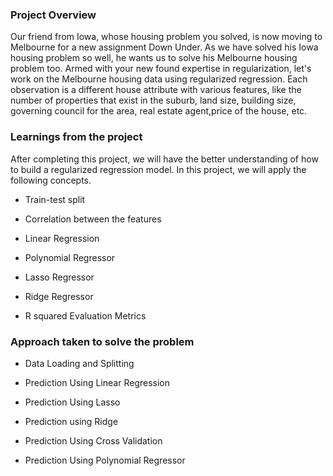 ### Project Overview

 Our friend from Iowa, whose housing problem you solved, is now moving to Melbourne for a new assignment Down Under. As we have solved his Iowa housing problem so well, he wants us to solve his Melbourne housing problem too. Armed with your new found expertise in regularization, let's work on the Melbourne housing data using regularized regression. Each observation is a different house attribute with various features, like the number of properties that exist in the suburb, land size, building size, governing council for the area, real estate agent,price of the house, etc.




### Learnings from the project

 After completing this project, we will have the better understanding of how to build a regularized regression model. In this project, we will apply the following concepts.

- Train-test split

- Correlation between the features

- Linear Regression

- Polynomial Regressor

- Lasso Regressor

- Ridge Regressor

- R squared Evaluation Metrics


### Approach taken to solve the problem

 - Data Loading and Splitting

- Prediction Using Linear Regression

- Prediction Using Lasso

- Prediction using Ridge

- Prediction Using Cross Validation

- Prediction Using Polynomial Regressor


